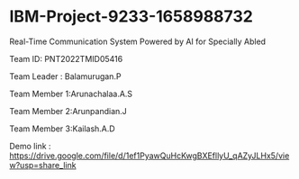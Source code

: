# IBM-Project-9233-1658988732
Real-Time Communication System Powered by AI for Specially Abled

Team ID: PNT2022TMID05416

Team Leader  : Balamurugan.P

Team Member 1:Arunachalaa.A.S

Team Member 2:Arunpandian.J

Team Member 3:Kailash.A.D

Demo link : https://drive.google.com/file/d/1ef1PyawQuHcKwgBXEfllyU_qAZyJLHx5/view?usp=share_link
